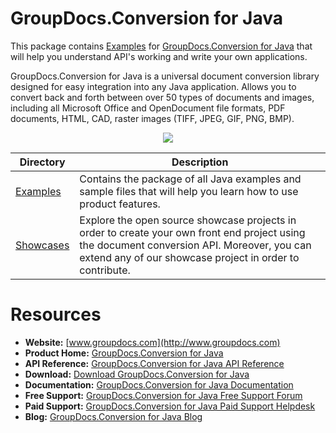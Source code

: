 # GroupDocs.Conversion for Java

This package contains [Examples](https://github.com/groupdocs-conversion/GroupDocs.Conversion-for-Java/tree/master/Examples) for [GroupDocs.Conversion for Java](#) that will help you understand API's working and write your own applications.

GroupDocs.Conversion for Java is a universal document conversion library designed for easy integration into any Java application. Allows you to convert back and forth between over 50 types of documents and images, including all Microsoft Office and OpenDocument file formats, PDF documents, HTML, CAD, raster images (TIFF, JPEG, GIF, PNG, BMP). 

<p align="center">

  <a title="Download complete GroupDocs.Conversion for Java source code" href="https://codeload.github.com/groupdocs-conversion/GroupDocs.Conversion-for-Java/zip/master">
	<img src="https://raw.github.com/AsposeExamples/java-examples-dashboard/master/images/downloadZip-Button-Large.png" />
  </a>
</p>

Directory | Description
--------- | -----------
[Examples](https://github.com/groupdocs-conversion/GroupDocs.Conversion-for-Java/tree/master/Examples)  | Contains the package of all Java examples and sample files that will help you learn how to use product features.
[Showcases](https://github.com/groupdocs-conversion/GroupDocs.Conversion-for-Java/tree/master/Showcases)  | Explore the open source showcase projects in order to create your own front end project using the document conversion API. Moreover, you can extend any of our showcase project in order to contribute.

# Resources

+ **Website:** [www.groupdocs.com](http://www.groupdocs.com)
+ **Product Home:** [GroupDocs.Conversion for Java](https://products.groupdocs.com/conversion/java)
+ **API Reference:** [GroupDocs.Conversion for Java API Reference](https://apireference.groupdocs.com/java/conversion)
+ **Download:** [Download GroupDocs.Conversion for Java](https://artifact.groupdocs.com/repo/com/groupdocs/groupdocs-conversion/)
+ **Documentation:** [GroupDocs.Conversion for Java Documentation](https://docs.groupdocs.com/display/conversionjava)
+ **Free Support:** [GroupDocs.Conversion for Java Free Support Forum](https://forum.groupdocs.com/c/conversion)
+ **Paid Support:** [GroupDocs.Conversion for Java Paid Support Helpdesk](https://helpdesk.groupdocs.com/)
+ **Blog:** [GroupDocs.Conversion for Java Blog](https://blog.groupdocs.com/category/groupdocs-conversion-product-family/)